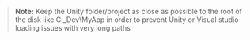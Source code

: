 
> **Note:** Keep the Unity folder/project as close as possible to the root of the disk like C:_Dev\MyApp in order to prevent Unity or Visual studio loading issues with very long paths
